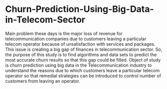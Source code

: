 # Churn-Prediction-Using-Big-Data-in-Telecom-Sector
Main problem these days is the major loss of revenue for telecommunication companies due to customers leaving a particular telecom operator because of unsatisfaction with services and packages. This issue is creating a big gap of finances in telecommunication sector. So, the purpose of this study is to find algorithms and data sets to predict the most accurate churn results so that this gap could be filled. Object of study is churn prediction using big data in the Telecommunication industry to understand the reasons due to which customers leave a particular telecom operator so that remedial strategies can be introduced to control number of customers from leaving an operator. 
